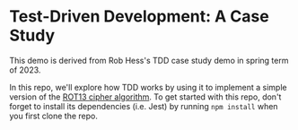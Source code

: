 # Test-Driven Development: A Case Study

This demo is derived from Rob Hess's TDD case study demo in spring term of 2023.

In this repo, we'll explore how TDD works by using it to implement a simple version of the [ROT13 cipher algorithm](https://en.wikipedia.org/wiki/ROT13).  To get started with this repo, don't forget to install its dependencies (i.e. Jest) by running `npm install` when you first clone the repo.
